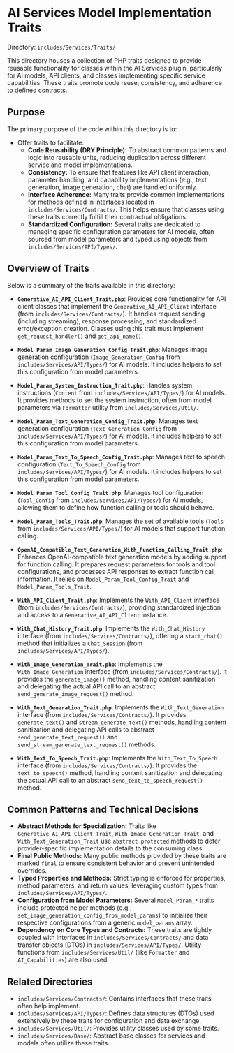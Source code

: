 # AI Services Model Implementation Traits

Directory: `includes/Services/Traits/`

This directory houses a collection of PHP traits designed to provide reusable functionality for classes within the AI Services plugin, particularly for AI models, API clients, and classes implementing specific service capabilities. These traits promote code reuse, consistency, and adherence to defined contracts.

## Purpose

The primary purpose of the code within this directory is to:

- Offer traits to facilitate:
    - **Code Reusability (DRY Principle):** To abstract common patterns and logic into reusable units, reducing duplication across different service and model implementations.
    - **Consistency:** To ensure that features like API client interaction, parameter handling, and capability implementations (e.g., text generation, image generation, chat) are handled uniformly.
    - **Interface Adherence:** Many traits provide common implementations for methods defined in interfaces located in `includes/Services/Contracts/`. This helps ensure that classes using these traits correctly fulfill their contractual obligations.
    - **Standardized Configuration:** Several traits are dedicated to managing specific configuration parameters for AI models, often sourced from model parameters and typed using objects from `includes/Services/API/Types/`.

## Overview of Traits

Below is a summary of the traits available in this directory:

-   **`Generative_AI_API_Client_Trait.php`**: Provides core functionality for API client classes that implement the `Generative_AI_API_Client` interface (from `includes/Services/Contracts/`). It handles request sending (including streaming), response processing, and standardized error/exception creation. Classes using this trait must implement `get_request_handler()` and `get_api_name()`.

-   **`Model_Param_Image_Generation_Config_Trait.php`**: Manages image generation configuration (`Image_Generation_Config` from `includes/Services/API/Types/`) for AI models. It includes helpers to set this configuration from model parameters.

-   **`Model_Param_System_Instruction_Trait.php`**: Handles system instructions (`Content` from `includes/Services/API/Types/`) for AI models. It provides methods to set the system instruction, often from model parameters via `Formatter` utility from `includes/Services/Util/`.

-   **`Model_Param_Text_Generation_Config_Trait.php`**: Manages text generation configuration (`Text_Generation_Config` from `includes/Services/API/Types/`) for AI models. It includes helpers to set this configuration from model parameters.

-   **`Model_Param_Text_To_Speech_Config_Trait.php`**: Manages text to speech configuration (`Text_To_Speech_Config` from `includes/Services/API/Types/`) for AI models. It includes helpers to set this configuration from model parameters.

-   **`Model_Param_Tool_Config_Trait.php`**: Manages tool configuration (`Tool_Config` from `includes/Services/API/Types/`) for AI models, allowing them to define how function calling or tools should behave.

-   **`Model_Param_Tools_Trait.php`**: Manages the set of available tools (`Tools` from `includes/Services/API/Types/`) for AI models that support function calling.

-   **`OpenAI_Compatible_Text_Generation_With_Function_Calling_Trait.php`**: Enhances OpenAI-compatible text generation models by adding support for function calling. It prepares request parameters for tools and tool configurations, and processes API responses to extract function call information. It relies on `Model_Param_Tool_Config_Trait` and `Model_Param_Tools_Trait`.

-   **`With_API_Client_Trait.php`**: Implements the `With_API_Client` interface (from `includes/Services/Contracts/`), providing standardized injection and access to a `Generative_AI_API_Client` instance.

-   **`With_Chat_History_Trait.php`**: Implements the `With_Chat_History` interface (from `includes/Services/Contracts/`), offering a `start_chat()` method that initializes a `Chat_Session` (from `includes/Services/API/Types/`).

-   **`With_Image_Generation_Trait.php`**: Implements the `With_Image_Generation` interface (from `includes/Services/Contracts/`). It provides the `generate_image()` method, handling content sanitization and delegating the actual API call to an abstract `send_generate_image_request()` method.

-   **`With_Text_Generation_Trait.php`**: Implements the `With_Text_Generation` interface (from `includes/Services/Contracts/`). It provides `generate_text()` and `stream_generate_text()` methods, handling content sanitization and delegating API calls to abstract `send_generate_text_request()` and `send_stream_generate_text_request()` methods.

-   **`With_Text_To_Speech_Trait.php`**: Implements the `With_Text_To_Speech` interface (from `includes/Services/Contracts/`). It provides the `text_to_speech()` method, handling content sanitization and delegating the actual API call to an abstract `send_text_to_speech_request()` method.

## Common Patterns and Technical Decisions

-   **Abstract Methods for Specialization:** Traits like `Generative_AI_API_Client_Trait`, `With_Image_Generation_Trait`, and `With_Text_Generation_Trait` use `abstract protected` methods to defer provider-specific implementation details to the consuming class.
-   **Final Public Methods:** Many public methods provided by these traits are marked `final` to ensure consistent behavior and prevent unintended overrides.
-   **Typed Properties and Methods:** Strict typing is enforced for properties, method parameters, and return values, leveraging custom types from `includes/Services/API/Types/`.
-   **Configuration from Model Parameters:** Several `Model_Param_*` traits include protected helper methods (e.g., `set_image_generation_config_from_model_params`) to initialize their respective configurations from a generic `model_params` array.
-   **Dependency on Core Types and Contracts:** These traits are tightly coupled with interfaces in `includes/Services/Contracts/` and data transfer objects (DTOs) in `includes/Services/API/Types/`. Utility functions from `includes/Services/Util/` (like `Formatter` and `AI_Capabilities`) are also used.

## Related Directories

-   `includes/Services/Contracts/`: Contains interfaces that these traits often help implement.
-   `includes/Services/API/Types/`: Defines data structures (DTOs) used extensively by these traits for configuration and data exchange.
-   `includes/Services/Util/`: Provides utility classes used by some traits.
-   `includes/Services/Base/`: Abstract base classes for services and models often utilize these traits.
